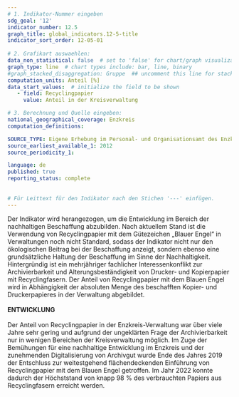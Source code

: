 ```yaml
---
# 1. Indikator-Nummer eingeben 
sdg_goal: '12'
indicator_number: 12.5
graph_title: global_indicators.12-5-title
indicator_sort_order: 12-05-01
 
# 2. Grafikart auswaehlen: 
data_non_statistical: false  # set to 'false' for chart/graph visualization
graph_type: line  # chart types include: bar, line, binary
#graph_stacked_disaggregation: Gruppe  ## uncomment this line for stacked bars. eplace 'Geschlecht' with the field of aggregation.
computation_units: Anteil [%] 
data_start_values:  # initialize the field to be shown
   - field: Recyclingpapier
     value: Anteil in der Kreisverwaltung

# 3. Berechnung und Quelle eingeben:
national_geographical_coverage: Enzkreis
computation_definitions: 

SOURCE_TYPE: Eigene Erhebung im Personal- und Organisationsamt des Enzkreises
source_earliest_available_1: 2012
source_periodicity_1: 

language: de   
published: true 
reporting_status: complete
 
 
# Für Leittext für den Indikator nach den Stichen '---' einfügen. 
---
```

Der Indikator wird herangezogen, um die Entwicklung im Bereich der nachhaltigen Beschaffung abzubilden. Nach aktuellem Stand ist die Verwendung von Recyclingpapier mit dem Gütezeichen „Blauer Engel“ in Verwaltungen noch nicht Standard, sodass der Indikator nicht nur den ökologischen Beitrag bei der Beschaffung anzeigt, sondern ebenso eine grundsätzliche Haltung der Beschaffung im Sinne der Nachhaltigkeit. Hintergründig ist ein mehrjähriger fachlicher Interessenkonflikt zur Archivierbarkeit und Alterungsbeständigkeit von Drucker- und Kopierpapier mit Recyclingfasern. Der Anteil von Recyclingpapier mit dem Blauen Engel wird in Abhängigkeit der absoluten Menge des beschafften Kopier- und Druckerpapieres in der Verwaltung abgebildet. <br>
<br>
**ENTWICKLUNG** <br>
<br>
Der Anteil von Recyclingpapier in der Enzkreis-Verwaltung war über viele Jahre sehr gering und aufgrund der ungeklärten Frage der Archivierbarkeit nur in wenigen Bereichen der Kreisverwaltung möglich. Im Zuge der Bemühungen für eine nachhaltige Entwicklung im Enzkreis und der zunehmenden Digitalisierung von Archivgut wurde Ende des Jahres 2019 der Entschluss zur weitestgehend flächendeckenden Einführung von Recyclingpapier mit dem Blauen Engel getroffen. Im Jahr 2022 konnte dadurch der Höchststand von knapp 98 % des verbrauchten Papiers aus Recyclingfasern erreicht werden.
